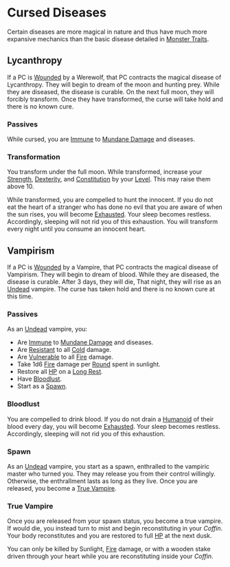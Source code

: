 # Cursed Diseases

Certain diseases are more magical in nature and thus have much more expansive mechanics than the basic disease detailed in [Monster Traits](Monster%20Traits.md).

## Lycanthropy

If a PC is [Wounded](../../Game%20Procedures/Conditions/Wounded.md) by a Werewolf, that PC contracts the magical disease of Lycanthropy. They will begin to dream of the moon and hunting prey. While they are diseased, the disease is curable. On the next full moon, they will forcibly transform. Once they have transformed, the curse will take hold and there is no known cure.

### Passives

While cursed, you are [Immune](../../Game%20Procedures/Conditions/Immune.md) to [Mundane Damage](../../Game%20Procedures/Combat/Damage/Damage%20Types/Mundane%20Damage.md) and diseases.

### Transformation

You transform under the full moon. While transformed, increase your [Strength](../../Player%20Characters/The%20Ability%20Scores/Strength.md), [Dexterity](../../Player%20Characters/The%20Ability%20Scores/Dexterity.md), and [Constitution](../../Player%20Characters/The%20Ability%20Scores/Constitution.md) by your [Level](../../Player%20Characters/Progression/Level.md). This may raise them above 10.

While transformed, you are compelled to hunt the innocent. If you do not eat the heart of a stranger who has done no evil that you are aware of when the sun rises, you will become [Exhausted](../../Game%20Procedures/Conditions/Exhausted.md). Your sleep becomes restless. Accordingly, sleeping will not rid you of this exhaustion. You will transform every night until you consume an innocent heart.

## Vampirism

If a PC is [Wounded](../../Game%20Procedures/Conditions/Wounded.md) by a Vampire, that PC contracts the magical disease of Vampirism. They will begin to dream of blood. While they are diseased, the disease is curable. After 3 days, they will die, That night, they will rise as an [Undead](../Creature%20Types/Undead.md) vampire. The curse has taken hold and there is no known cure at this time.

### Passives

As an [Undead](../Creature%20Types/Undead.md) vampire, you:

- Are [Immune](../../Game%20Procedures/Conditions/Immune.md) to [Mundane Damage](../../Game%20Procedures/Combat/Damage/Damage%20Types/Mundane%20Damage.md) and diseases.
- Are [Resistant](../../Game%20Procedures/Conditions/Resistant.md) to all [Cold](../../Game%20Procedures/Combat/Damage/Damage%20Types/Cold.md) damage.
- Are [Vulnerable](../../Game%20Procedures/Conditions/Vulnerable.md) to all [Fire](../../Magic/Spells/Spell%20Domains/Fire.md) damage.
- Take 1d6 [Fire](../../Game%20Procedures/Combat/Damage/Damage%20Types/Fire.md) damage per [Round](../../Game%20Procedures/Core%20Procedures/Round.md) spent in sunlight.
- Restore all [HP](../../Player%20Characters/Derived%20Statistics/Hit%20Points.md) on a [Long Rest](../../Game%20Procedures/Core%20Procedures/Resting.md#Long%20Rest).
- Have [Bloodlust](#Bloodlust).
- Start as a [Spawn](#Spawn).

### Bloodlust

You are compelled to drink blood. If you do not drain a [Humanoid](../Creature%20Types/Humanoid.md) of their blood every day, you will become [Exhausted](../../Game%20Procedures/Conditions/Exhausted.md). Your sleep becomes restless. Accordingly, sleeping will not rid you of this exhaustion.

### Spawn

As an [Undead](../Creature%20Types/Undead.md) vampire, you start as a spawn, enthralled to the vampiric master who turned you. They may release you from their control willingly. Otherwise, the enthrallment lasts as long as they live. Once you are released, you become a [True Vampire](#True%20Vampire).

### True Vampire

Once you are released from your spawn status, you become a true vampire. If would die, you instead turn to mist and begin reconstituting in your *Coffin*. Your body reconstitutes and you are restored to full [HP](../../Player%20Characters/Derived%20Statistics/Hit%20Points.md) at the next dusk.

You can only be killed by Sunlight, [Fire](../../Game%20Procedures/Combat/Damage/Damage%20Types/Fire.md) damage, or with a wooden stake driven through your heart while you are reconstituting inside your *Coffin*.
